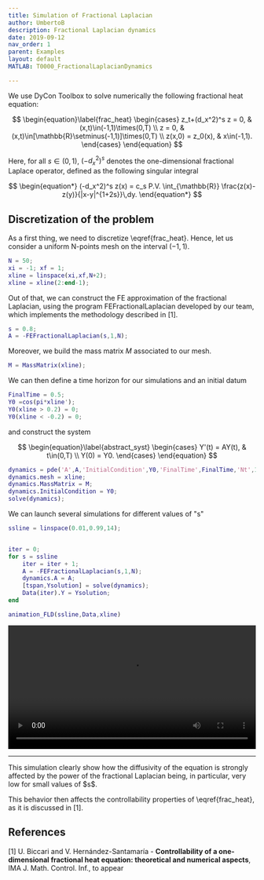 ```yaml
---
title: Simulation of Fractional Laplacian 
author: UmbertoB
description: Fractional Laplacian dynamics
date: 2019-09-12
nav_order: 1
parent: Examples
layout: default
MATLAB: T0000_FractionalLaplacianDynamics

---
```


We use DyCon Toolbox to solve numerically the following fractional heat equation: 

$$ \begin{equation}\label{frac_heat}   \begin{cases}       z_t+(d_x^2)^s z = 0, & (x,t)\in(-1,1)\times(0,T) \\       z = 0, & (x,t)\in[\mathbb{R}\setminus(-1,1)]\times(0,T) \\       z(x,0) = z_0(x), & x\in(-1,1).   \end{cases} \end{equation} $$

Here, for all $s\in(0,1)$, $(-d_x^2)^s$ denotes the one-dimensional fractional Laplace operator, defined as the following singular integral

$$ \begin{equation*}   (-d_x^2)^s z(x) = c_s P.V. \int_{\mathbb{R}}   \frac{z(x)-z(y)}{|x-y|^{1+2s}}\,dy. \end{equation*} $$

## Discretization of the problem


As a first thing, we need to discretize \eqref{frac_heat}. Hence, let us consider a uniform N-points mesh on the interval $(-1,1)$.

```matlab
N = 50;
xi = -1; xf = 1;
xline = linspace(xi,xf,N+2);
xline = xline(2:end-1);
```


Out of that, we can construct the FE approximation of the fractional Laplacian, using the program FEFractionalLaplacian developed by our team, which implements the methodology described in [1].

```matlab
s = 0.8;
A = -FEFractionalLaplacian(s,1,N);
```
Moreover, we build the mass matrix $M$ associated to our mesh.

```matlab
M = MassMatrix(xline);
```
We can then define a time horizon for our simulations and an initial datum

```matlab
FinalTime = 0.5;
Y0 =cos(pi*xline');
Y0(xline > 0.2) = 0;
Y0(xline < -0.2) = 0;
```
and construct the system

$$ \begin{equation}\label{abstract_syst}   \begin{cases}       Y'(t) = AY(t), & t\in(0,T) \\   Y(0) = Y0.   \end{cases} \end{equation} $$

```matlab
dynamics = pde('A',A,'InitialCondition',Y0,'FinalTime',FinalTime,'Nt',100);
dynamics.mesh = xline;
dynamics.MassMatrix = M;
dynamics.InitialCondition = Y0;
solve(dynamics);
```
We can launch several simulations for different values of "s"
```matlab
ssline = linspace(0.01,0.99,14);


iter = 0;
for s = ssline
    iter = iter + 1;
    A = -FEFractionalLaplacian(s,1,N);
    dynamics.A = A;
    [tspan,Ysolution] = solve(dynamics);
    Data(iter).Y = Ysolution;
end
```

```matlab
animation_FLD(ssline,Data,xline)
```
<video controls="" width="100%" src="{{site.url}}{{site.baseurl}}/assets/imgs/PDE/T0000/FractionalLaplacianSeveralS.mp4"></video>
<hr>
This simulation clearly show how the diffusivity of the equation is strongly affected by the power of the fractional Laplacian being, in particular, very low for small values of $s$. 

This behavior then affects the controllability properties of \eqref{frac_heat}, as it is discussed in [1]. 
## References


[1] U. Biccari and V. Hernández-Santamaría - **Controllability     of a one-dimensional fractional heat equation: theoretical and     numerical aspects**, IMA J. Math. Control. Inf., to appear


